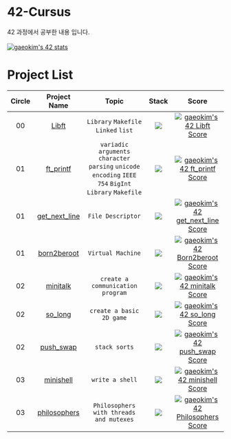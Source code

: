 # 42-Cursus
42 과정에서 공부한 내용 입니다.
<br>
<br>
[![gaeokim's 42 stats](https://badge42.vercel.app/api/v2/claw7x2qs00210fjx6hhb6y3x/stats?cursusId=21&coalitionId=86)](https://github.com/JaeSeoKim/badge42)

# Project List
| Circle | Project Name |   Topic   | Stack | Score |
| :----: | :----------: | :-------: | :---: | :---: |
| 00     | [Libft](https://github.com/Gaeon/Born2Code/tree/master/Libft) | `Library` `Makefile` `Linked` `list` | <img src="https://img.shields.io/badge/c-A8B9CC?style=for-the-badge&logo=c&logoColor=white"> | [![gaeokim's 42 Libft Score](https://badge42.vercel.app/api/v2/claw7x2qs00210fjx6hhb6y3x/project/2645892)](https://github.com/JaeSeoKim/badge42) |
| 01     | [ft_printf](https://github.com/Gaeon/Born2Code/tree/master/ft_printf) | `variadic arguments` `character parsing` `unicode encoding` `IEEE 754` `BigInt` `Library` `Makefile` | <img src="https://img.shields.io/badge/c-A8B9CC?style=for-the-badge&logo=c&logoColor=white"> | [![gaeokim's 42 ft_printf Score](https://badge42.vercel.app/api/v2/claw7x2qs00210fjx6hhb6y3x/project/2687379)](https://github.com/JaeSeoKim/badge42) |
| 01     | [get_next_line](https://github.com/Gaeon/Born2Code/tree/master/get_next_line) | `File Descriptor` | <img src="https://img.shields.io/badge/c-A8B9CC?style=for-the-badge&logo=c&logoColor=white"> | [![gaeokim's 42 get_next_line Score](https://badge42.vercel.app/api/v2/claw7x2qs00210fjx6hhb6y3x/project/2687438)](https://github.com/JaeSeoKim/badge42) |
| 01     | [born2beroot]() | `Virtual Machine` | <img src="https://img.shields.io/badge/c-A8B9CC?style=for-the-badge&logo=c&logoColor=white"> | [![gaeokim's 42 Born2beroot Score](https://badge42.vercel.app/api/v2/claw7x2qs00210fjx6hhb6y3x/project/2701382)](https://github.com/JaeSeoKim/badge42) |
| 02     | [minitalk](https://github.com/Gaeon/Born2Code/tree/master/minitalk) | `create a communication program` | <img src="https://img.shields.io/badge/c-A8B9CC?style=for-the-badge&logo=c&logoColor=white"> | [![gaeokim's 42 minitalk Score](https://badge42.vercel.app/api/v2/claw7x2qs00210fjx6hhb6y3x/project/2819059)](https://github.com/JaeSeoKim/badge42) |
| 02     | [so_long](https://github.com/Gaeon/Born2Code/tree/master/so_long) | `create a basic 2D game` | <img src="https://img.shields.io/badge/c-A8B9CC?style=for-the-badge&logo=c&logoColor=white"> | [![gaeokim's 42 so_long Score](https://badge42.vercel.app/api/v2/claw7x2qs00210fjx6hhb6y3x/project/2923764)](https://github.com/JaeSeoKim/badge42) |
| 02     | [push_swap](https://github.com/Gaeon/Born2Code/tree/master/push_swap) | `stack sorts` | <img src="https://img.shields.io/badge/c-A8B9CC?style=for-the-badge&logo=c&logoColor=white"> | [![gaeokim's 42 push_swap Score](https://badge42.vercel.app/api/v2/claw7x2qs00210fjx6hhb6y3x/project/2888898)](https://github.com/JaeSeoKim/badge42) |
| 03     | [minishell](https://github.com/Gaeon/Born2Code/tree/master/minishell) | `write a shell` | <img src="https://img.shields.io/badge/c-A8B9CC?style=for-the-badge&logo=c&logoColor=white"> | [![gaeokim's 42 minishell Score](https://badge42.vercel.app/api/v2/claw7x2qs00210fjx6hhb6y3x/project/3052642)](https://github.com/JaeSeoKim/badge42) |
| 03     | [philosophers](https://github.com/Gaeon/Born2Code/tree/master/philosophers) | `Philosophers with threads and mutexes` | <img src="https://img.shields.io/badge/c-A8B9CC?style=for-the-badge&logo=c&logoColor=white"> | [![gaeokim's 42 Philosophers Score](https://badge42.vercel.app/api/v2/claw7x2qs00210fjx6hhb6y3x/project/3053227)](https://github.com/JaeSeoKim/badge42) |
